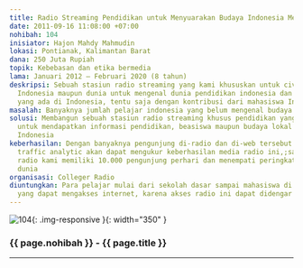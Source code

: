 ```yaml
---
title: Radio Streaming Pendidikan untuk Menyuarakan Budaya Indonesia Mendunia
date: 2011-09-16 11:08:00 +07:00
nohibah: 104
inisiator: Hajon Mahdy Mahmudin
lokasi: Pontianak, Kalimantan Barat
dana: 250 Juta Rupiah
topik: Kebebasan dan etika bermedia
lama: Januari 2012 – Februari 2020 (8 tahun)
deskripsi: Sebuah stasiun radio streaming yang kami khususkan untuk civitas akademi
  Indonesia maupun dunia untuk mengenal dunia pendidikan indonesia dan budaya lokal
  yang ada di Indonesia, tentu saja dengan kontribusi dari mahasiswa Indonesia
masalah: Banyaknya jumlah pelajar indonesia yang belum mengenal budaya lokal Indonesia
solusi: Membangun sebuah stasiun radio streaming khusus pendidikan yang dapat digunakan
  untuk mendapatkan informasi pendidikan, beasiswa maupun budaya lokal yang dimiliki
  Indonesia
keberhasilan: Dengan banyaknya pengunjung di-radio dan di-web tersebut dilihat dari
  traffic analytic akan dapat mengukur keberhasilan media radio ini,;sampai saat ini
  radio kami memiliki 10.000 pengunjung perhari dan menempati peringkat 600.000 di
  dunia
organisasi: Colleger Radio
diuntungkan: Para pelajar mulai dari sekolah dasar sampai mahasiswa di seluruh Indonesia
  yang dapat mengakses internet, karena akses radio ini dapat didengar diseluruh dunia
---
```


![104](/static/img/hibahcmb/104.png){: .img-responsive }{: width="350" }

### {{ page.nohibah }} - {{ page.title }}

---
